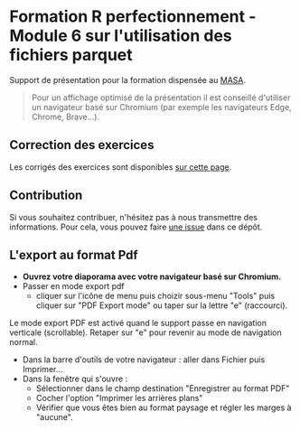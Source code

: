 # Formation R perfectionnement - Module 6 sur l'utilisation des fichiers parquet

Support de présentation pour la formation dispensée au [MASA](https://agriculture.gouv.fr/).

> Pour un affichage optimisé de la présentation il est conseillé d'utiliser un navigateur basé sur Chromium (par exemple les navigateurs Edge, Chrome, Brave...).

## Correction des exercices

Les corrigés des exercices sont disponibles [sur cette page](https://github.com/SSM-Agriculture/site-formations-R/wiki).
 

## Contribution

Si vous souhaitez contribuer, n'hésitez pas à nous transmettre des informations. Pour cela, vous pouvez faire [une issue](https://github.com/SSM-Agriculture/formation-git/issues) dans ce dépôt.


## L'export au format Pdf

- **Ouvrez votre diaporama avec votre navigateur basé sur Chromium.**  
- Passer en mode export pdf  
  - cliquer sur l'icône de menu puis choizir sous-menu "Tools" puis cliquer sur "PDF Export mode" ou taper sur la lettre "e" (raccourci).  
  
Le mode export PDF est activé quand le support passe en navigation verticale (scrollable). Retaper sur "e" pour revenir au mode de navigation normal.  

- Dans la barre d'outils de votre navigateur : aller dans Fichier puis Imprimer...
- Dans la fenêtre qui s'ouvre :
  - Sélectionner dans le champ destination "Enregistrer au format PDF"
  - Cocher l'option "Imprimer les arrières plans"
  - Vérifier que vous êtes bien au format paysage et régler les marges à "aucune". 
